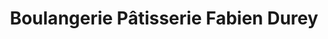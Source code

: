 ---
title: "Boulangerie Pâtisserie Fabien Durey"
url: /orchamps/boulangerie-patisserie-fabien-durey/
shop: boulangerie
---